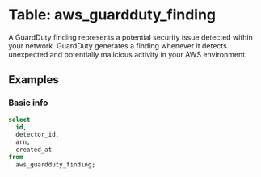 # Table: aws_guardduty_finding

A GuardDuty finding represents a potential security issue detected within your network. GuardDuty generates a finding whenever it detects unexpected and potentially malicious activity in your AWS environment.

## Examples

### Basic info

```sql
select
  id,
  detector_id,
  arn,
  created_at
from
  aws_guardduty_finding;
```
